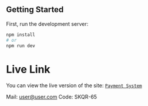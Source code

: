 ## Getting Started

First, run the development server:

```bash
npm install
# or
npm run dev
```
#  Live Link
You can view the live version of the site: [`Payment System`]( https://nextjs-payment-eight.vercel.app/)

Mail: user@user.com
Code: SKQR-65
